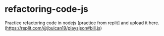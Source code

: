 # refactoring-code-js
Practice refactoring code in nodejs [practice from replit] and upload it here. 
(https://replit.com/@jbuican19/playsjson#bill.js) 
